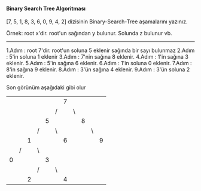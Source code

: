 #### Binary Search Tree Algoritması
[7, 5, 1, 8, 3, 6, 0, 9, 4, 2] dizisinin Binary-Search-Tree aşamalarını yazınız.

Örnek: root x'dir. root'un sağından y bulunur. Solunda z bulunur vb.

-----
1.Adım : root 7'dir. root'un soluna 5 eklenir sağında bir sayı bulunmaz
2.Adım : 5'in soluna 1 eklenir
3.Adım : 7'nin sağına 8 eklenir.
4.Adım : 1'in sağına 3 eklenir.
5.Adım : 5'in sağına 6 eklenir.
6.Adım : 1'in soluna 0 eklenir.
7.Adım : 8'in sağına 9 eklenir.
8.Adım : 3'ün sağına 4 eklenir.
9.Adım : 3'ün soluna 2 eklenir.

Son görünüm aşağıdaki gibi olur

|     |     |     |     |     |     |     |     |     |     |     |
| --- | --- | --- | --- | --- | --- | --- | --- | --- | --- | --- |
|     |     |     |     |     |     | 7   |     |     |     |     |
|     |     |     |     |     | /   |     | \   |     |     |     |
|     |     |     |     | 5   |     |     |     | 8   |     |     |
|     |     |     | /   |     | \   |     |     |     | \   |     |
|     |     | 1   |     |     |     | 6   |     |     |     | 9   |
|     | /   |     | \   |     |     |     |     |     |     |     |
| 0   |     |     |     | 3   |     |     |     |     |     |     |
|     |     |     | /   |     | \   |     |     |     |     |     |
|     |     | 2   |     |     |     | 4   |     |     |     |     |
